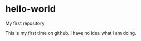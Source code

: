 # hello-world
My first repository

This is my first time on github.
I have no idea what I am doing.
